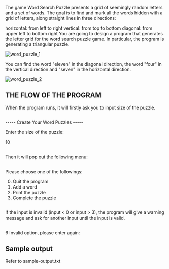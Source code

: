 The game Word Search Puzzle presents a grid of seemingly random letters and a set of words. The goal is to find and mark all the words hidden with a grid of letters, along straight lines in three directions:

horizontal: from left to right
vertical: from top to bottom
diagonal: from upper left to bottom right
You are going to design a program that generates the letter grid for the word search puzzle game. In particular, the program is generating a triangular puzzle.

![word_puzzle_1](https://user-images.githubusercontent.com/42372844/49652664-a0be3780-fa6d-11e8-9750-54459c479d47.PNG)

You can find the word "eleven" in the diagonal direction, the word "four" in the vertical direction and "seven" in the horizontal direction.

![word_puzzle_2](https://user-images.githubusercontent.com/42372844/49652680-b9c6e880-fa6d-11e8-962b-17a6fb1fb8cf.PNG)

## THE FLOW OF THE PROGRAM

When the program runs, it will firstly ask you to input size of the puzzle.

## 
----- Create Your Word Puzzles -----

Enter the size of the puzzle:

10
## 

Then it will pop out the following menu:
## 

Please choose one of the followings:

0. Quit the program
1. Add a word
2. Print the puzzle
3. Complete the puzzle
##

If the input is invalid (input < 0 or input > 3), the program will give a warning message and ask for another input until the input is valid.
##
6
Invalid option, please enter again:
## Sample output
Refer to sample-output.txt
